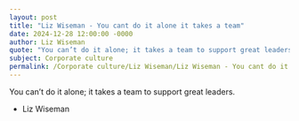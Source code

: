 ```yaml
---
layout: post
title: "Liz Wiseman - You cant do it alone it takes a team"
date: 2024-12-28 12:00:00 -0000
author: Liz Wiseman
quote: "You can’t do it alone; it takes a team to support great leaders."
subject: Corporate culture
permalink: /Corporate culture/Liz Wiseman/Liz Wiseman - You cant do it alone it takes a team
---
```


You can’t do it alone; it takes a team to support great leaders.

- Liz Wiseman
